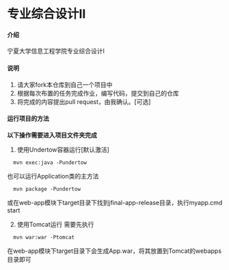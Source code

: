 # 专业综合设计II

#### 介绍

宁夏大学信息工程学院专业综合设计I

#### 说明

1. 请大家fork本仓库到自己一个项目中
2. 根据每次布置的任务完成作业，编写代码，提交到自己的仓库
3. 将完成的内容提出pull request，由我确认。[可选]

#### 运行项目的方法

**以下操作需要进入项目文件夹完成**
1. 使用Undertow容器运行[默认激活]

```shell
  mvn exec:java -Pundertow
```

也可以运行Application类的主方法

```shell
  mvn package -Pundertow
```

或在web-app模块下target目录下找到jfinal-app-release目录，执行myapp.cmd start

2. 使用Tomcat运行 需要先执行

```shell
  mvn war:war -Ptomcat
```

在web-app模块下target目录下会生成App.war，将其放置到Tomcat的webapps目录即可